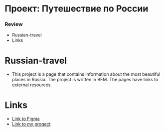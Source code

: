 # Проект: Путешествие по России

### Review
* Russian-travel
* Links



# Russian-travel
* This project is a page that contains information about the most beautiful places in Russia. The project is written in BEM. The pages have links to external resources.

# Links
* [Link to Figma](https://www.figma.com/file/5S2WSbEFL6awjVWJ0NWL8Q/Sprint-3_-Russia-_-desktop-mobile?node-id=28503%3A0)
* [Link to my progect](https://nikapanika.github.io/russian-travel/index.html)